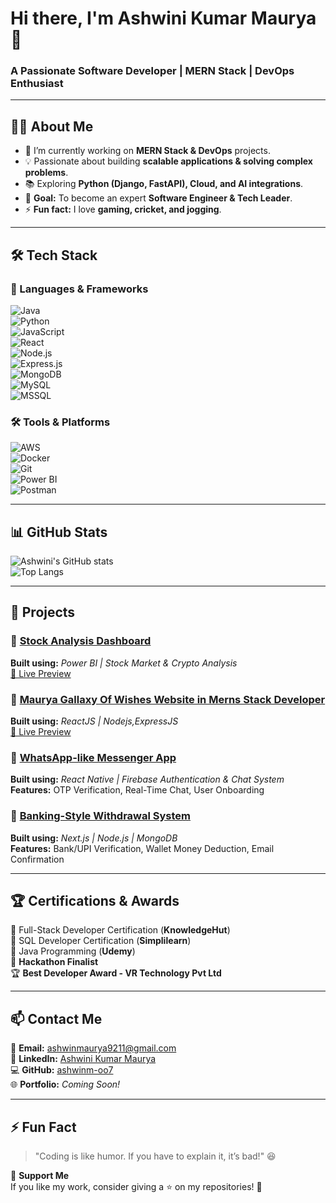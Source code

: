 # Hi there, I'm Ashwini Kumar Maurya 👋  
### A Passionate Software Developer | MERN Stack | DevOps Enthusiast  

---

## 👨‍💻 About Me  
- 🔭 I’m currently working on **MERN Stack & DevOps** projects.  
- 💡 Passionate about building **scalable applications & solving complex problems**.  
- 📚 Exploring **Python (Django, FastAPI), Cloud, and AI integrations**.  
- 🎯 **Goal:** To become an expert **Software Engineer & Tech Leader**.  
- ⚡ **Fun fact:** I love **gaming, cricket, and jogging**.  

---

## 🛠️ Tech Stack  

### 🚀 Languages & Frameworks  
![Java](https://img.shields.io/badge/Java-%23ED8B00.svg?style=for-the-badge&logo=java&logoColor=white)  
![Python](https://img.shields.io/badge/Python-%2314354C.svg?style=for-the-badge&logo=python&logoColor=white)  
![JavaScript](https://img.shields.io/badge/JavaScript-%23F7DF1E.svg?style=for-the-badge&logo=javascript&logoColor=black)  
![React](https://img.shields.io/badge/React-%2361DAFB.svg?style=for-the-badge&logo=react&logoColor=black)  
![Node.js](https://img.shields.io/badge/Node.js-%23339933.svg?style=for-the-badge&logo=node.js&logoColor=white)  
![Express.js](https://img.shields.io/badge/Express.js-%23000000.svg?style=for-the-badge&logo=express&logoColor=white)  
![MongoDB](https://img.shields.io/badge/MongoDB-%2347A248.svg?style=for-the-badge&logo=mongodb&logoColor=white)  
![MySQL](https://img.shields.io/badge/MySQL-%234479A1.svg?style=for-the-badge&logo=mysql&logoColor=white)  
![MSSQL](https://img.shields.io/badge/Microsoft%20SQL%20Server-%23CC2927.svg?style=for-the-badge&logo=microsoft-sql-server&logoColor=white)  

### 🛠️ Tools & Platforms  
![AWS](https://img.shields.io/badge/AWS-%23FF9900.svg?style=for-the-badge&logo=amazon-aws&logoColor=white)  
![Docker](https://img.shields.io/badge/Docker-%232496ED.svg?style=for-the-badge&logo=docker&logoColor=white)  
![Git](https://img.shields.io/badge/Git-%23F05032.svg?style=for-the-badge&logo=git&logoColor=white)  
![Power BI](https://img.shields.io/badge/Power%20BI-%23F2C811.svg?style=for-the-badge&logo=power-bi&logoColor=black)  
![Postman](https://img.shields.io/badge/Postman-%23FF6C37.svg?style=for-the-badge&logo=postman&logoColor=white)  

---

## 📊 GitHub Stats  
![Ashwini's GitHub stats](https://github-readme-stats.vercel.app/api?username=ashwinm-oo7&show_icons=true&theme=radical)  
![Top Langs](https://github-readme-stats.vercel.app/api/top-langs/?username=ashwinm-oo7&layout=compact&theme=radical)  

---

## 🚀 Projects  

### 🔹 [Stock Analysis Dashboard](#)  
**Built using:** *Power BI | Stock Market & Crypto Analysis*  
[🔗 Live Preview](https://upstock-in.vercel.app/)  

### 🔹 [Maurya Gallaxy Of Wishes Website in Merns Stack Developer](#)  
**Built using:** *ReactJS | Nodejs,ExpressJS*  
[🔗 Live Preview](https://mauryagallaxyofwishes.vercel.app/)  

### 🔹 [WhatsApp-like Messenger App](#)  
**Built using:** *React Native | Firebase Authentication & Chat System*  
**Features:** OTP Verification, Real-Time Chat, User Onboarding  

### 🔹 [Banking-Style Withdrawal System](#)  
**Built using:** *Next.js | Node.js | MongoDB*  
**Features:** Bank/UPI Verification, Wallet Money Deduction, Email Confirmation  

---

## 🏆 Certifications & Awards  
🏅 Full-Stack Developer Certification (**KnowledgeHut**)  
🏅 SQL Developer Certification (**Simplilearn**)  
🏅 Java Programming (**Udemy**)  
🥇 **Hackathon Finalist**  
🏆 **Best Developer Award - VR Technology Pvt Ltd**  

---

## 📫 Contact Me  
📧 **Email:** ashwinmaurya9211@gmail.com  
🔗 **LinkedIn:** [Ashwini Kumar Maurya](#)  
💻 **GitHub:** [ashwinm-oo7](https://github.com/ashwinm-oo7)  
🌐 **Portfolio:** *Coming Soon!*  

---

## ⚡ Fun Fact  
> "Coding is like humor. If you have to explain it, it’s bad!" 😆  

💖 **Support Me**  
If you like my work, consider giving a ⭐ on my repositories! 🚀  
